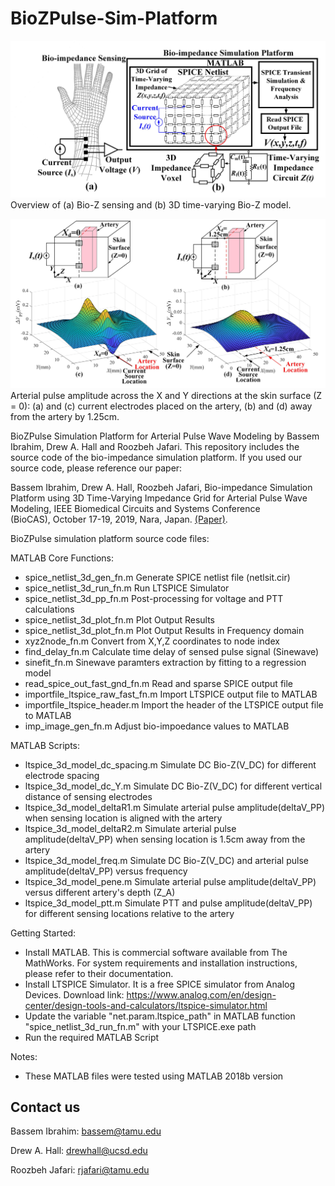 # BioZPulse-Sim-Platform

![BioZPulse-Sim-Platform](./figures/grid.jpg)
Overview of (a) Bio-Z sensing and (b) 3D time-varying Bio-Z model.

![BioZPulse-Sim-Platform2](./figures/delta.jpg)
Arterial pulse amplitude across the X and Y directions at the skin surface (Z = 0): (a) and (c) current electrodes placed on the artery, (b) and (d) away from the artery by 1.25cm.

BioZPulse Simulation Platform for Arterial Pulse Wave Modeling by Bassem Ibrahim, Drew A. Hall and Roozbeh Jafari.
This repository includes the source code of the bio-impedance simulation platform. If you used our source code, please reference our paper:

Bassem Ibrahim, Drew A. Hall, Roozbeh Jafari, Bio-impedance Simulation Platform using 3D Time-Varying Impedance Grid for Arterial Pulse Wave Modeling, IEEE Biomedical Circuits and Systems Conference (BioCAS), October 17-19, 2019, Nara, Japan. [(Paper)][1].

BioZPulse simulation platform source code files:

MATLAB Core Functions:
- spice_netlist_3d_gen_fn.m  		Generate SPICE netlist file (netlsit.cir)
- spice_netlist_3d_run_fn.m 		Run LTSPICE Simulator
- spice_netlist_3d_pp_fn.m  		Post-processing for voltage and PTT calculations
- spice_netlist_3d_plot_fn.m 		Plot Output Results
- spice_netlist_3d_plot_fn.m 		Plot Output Results in Frequency domain
- xyz2node_fn.m                		Convert from X,Y,Z coordinates to node index
- find_delay_fn.m					Calculate time delay of sensed pulse signal (Sinewave)	
- sinefit_fn.m                		Sinewave paramters extraction by fitting to a regression model 
- read_spice_out_fast_gnd_fn.m  	Read and sparse SPICE output file
- importfile_ltspice_raw_fast_fn.m	Import LTSPICE output file to MATLAB
- importfile_ltspice_header.m       Import the header of the LTSPICE output file to MATLAB
- imp_image_gen_fn.m                Adjust bio-impoedance values to MATLAB


MATLAB Scripts:
- ltspice_3d_model_dc_spacing.m     Simulate DC Bio-Z(V_DC) for different electrode spacing 
- ltspice_3d_model_dc_Y.m           Simulate DC Bio-Z(V_DC) for different vertical distance of sensing electrodes 
- ltspice_3d_model_deltaR1.m		Simulate arterial pulse amplitude(deltaV_PP) when sensing location is aligned with the artery
- ltspice_3d_model_deltaR2.m 		Simulate arterial pulse amplitude(deltaV_PP) when sensing location is 1.5cm away from the artery
- ltspice_3d_model_freq.m			Simulate DC Bio-Z(V_DC) and arterial pulse amplitude(deltaV_PP) versus frequency
- ltspice_3d_model_pene.m			Simulate arterial pulse amplitude(deltaV_PP) versus different artery's depth (Z_A)
- ltspice_3d_model_ptt.m			Simulate PTT and pulse amplitude(deltaV_PP) for different sensing locations relative to the artery

Getting Started:
- Install MATLAB. This is commercial software available from The MathWorks. For system requirements and installation instructions, please refer to their documentation.
- Install LTSPICE Simulator. It is a free SPICE simulator from Analog Devices. Download link: https://www.analog.com/en/design-center/design-tools-and-calculators/ltspice-simulator.html
- Update the variable "net.param.ltspice_path" in MATLAB function "spice_netlist_3d_run_fn.m" with your LTSPICE.exe path
- Run the required MATLAB Script


Notes:
- These MATLAB files were tested using MATLAB 2018b version

## Contact us
Bassem Ibrahim: bassem@tamu.edu

Drew A. Hall: drewhall@ucsd.edu

Roozbeh Jafari: rjafari@tamu.edu

[1]: https://www.dropbox.com/s/ymjeqd5cs1soun0/BioCAS2019_final_submission.pdf?dl=0
